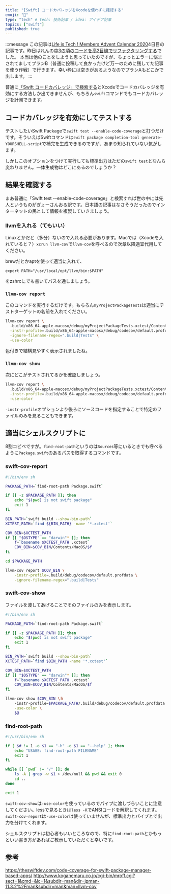 ```yaml
---
title: "[Swift] コードカバレッジをXcodeを使わずに確認する"
emoji: "💯"
type: "tech" # tech: 技術記事 / idea: アイデア記事
topics: ["swift"]
published: true
---
```


:::message
この記事は[Life is Tech ! Members Advent Calendar 2020](https://qiita.com/advent-calendar/2020/life-is-tech-members)4日目の記事です。昨日はれんの[中3の頃のコードを高2目線でリファクタリングする](https://zenn.dev/renren/articles/5333457c6b6153)でした。
本当は他のことをしようと思っていたのですが、ちょっとエラーに悩まされてましてプランB（普通に投稿して良かったけど万一のために残してた記事を使う作戦）で行きます。幸い枠には空きがあるようなのでプランAもどこかで出します。
:::

普通に[「Swift コードカバレッジ」で検索する](https://duckduckgo.com/?q=Swift+コードカバレッジ)とXcodeでコードカバレッジを有効にする方法しか出てきませんが、もちろん`swift`コマンドでもコードカバレッジを計測できます。

## コードカバレッジを有効にしてテストする

テストしたいSwift Packageで`swift test --enable-code-coverage`と打つだけです。そういえばSwiftコマンドは`swift package completion-tool generate-YOURSHELL-script`で補完を生成できるのですが、あまり知られていない気がします。

しかしこのオプションをつけて実行しても標準出力はただの`swift test`となんら変わりません。一体生成物はどこにあるのでしょうか？

## 結果を確認する

まあ普通に「Swift test --enable-code-coverage」と検索すれば世の中には先人というものがぎょーさんおる訳です。日本語の記事はなさそうだったのでインターネットの民として情報を複製していきましょう。

### llvmを入れる（てもいい）

Linuxとかだと（多分）ないので入れる必要があります。Macでは（Xcodeを入れていると？）`xcrun llvm-cov`で`llvm-cov`を呼べるので次章以降適宜代用してください。

brewだとかaptを使って適当に入れて、

```
export PATH="/usr/local/opt/llvm/bin:$PATH"
```

をzshrcにでも書いてパスを通しましょう。

### `llvm-cov report`

このコマンドを実行するだけです。もちろん`myProjectPackageTests`は適当にテストターゲットの名前を入れてください。

```sh
llvm-cov report \
  .build/x86_64-apple-macosx/debug/myProjectPackageTests.xctest/Contents/MacOS/myProjectPackageTests \
  -instr-profile=.build/x86_64-apple-macosx/debug/codecov/default.profdata \
  -ignore-filename-regex=".build|Tests" \
  -use-color
```

色付きで結構見やすく表示されましたね。

### `llvm-cov show`

次にどこがテストされてるかを確認しましょう。

```sh
llvm-cov report \
  .build/x86_64-apple-macosx/debug/myProjectPackageTests.xctest/Contents/MacOS/myProjectPackageTests \
  -instr-profile=.build/x86_64-apple-macosx/debug/codecov/default.profdata \
  -use-color
```

`-instr-profile`オプションより後ろにソースコードを指定することで特定のファイルのみを見ることもできます。

## 適当にシェルスクリプトに

8割コピペですが。`find-root-path`というのは`Sources`等にいるときでも呼べるように`Package.swift`のあるパスを取得するコマンドです。

### swift-cov-report

```sh
#!/bin/env sh

PACKAGE_PATH=`find-root-path Package.swift`

if [[ -z $PACKAGE_PATH ]]; then
	echo "$(pwd) is not swift package"
	exit 1
fi

BIN_PATH=`swift build --show-bin-path`
XCTEST_PATH=`find ${BIN_PATH} -name '*.xctest'`

COV_BIN=$XCTEST_PATH
if [[ "$OSTYPE" == "darwin"* ]]; then
	f=`basename $XCTEST_PATH .xctest`
	COV_BIN=$COV_BIN/Contents/MacOS/$f
fi

cd $PACKAGE_PATH

llvm-cov report $COV_BIN \
	-instr-profile=.build/debug/codecov/default.profdata \
	-ignore-filename-regex=".build|Tests"
```

### swift-cov-show

ファイルを渡してあげることでそのファイルのみを表示します。

```sh
#!/bin/env sh

PACKAGE_PATH=`find-root-path Package.swift`

if [[ -z $PACKAGE_PATH ]]; then
	echo "$(pwd) is not swift package"
	exit 1
fi

BIN_PATH=`swift build --show-bin-path`
XCTEST_PATH=`find $BIN_PATH -name '*.xctest'`

COV_BIN=$XCTEST_PATH
if [[ "$OSTYPE" == "darwin"* ]]; then
	f=`basename $XCTEST_PATH .xctest`
	COV_BIN=$COV_BIN/Contents/MacOS/$f
fi

llvm-cov show $COV_BIN \ｈ
	-instr-profile=$PACKAGE_PATH/.build/debug/codecov/default.profdata \
	-use-color \
	$@
```

### find-root-path

```sh
#!/usr/bin/env sh

if [ $# != 1 -o $1 == "-h" -o $1 == "--help" ]; then
	echo "USAGE: find-root-path FILENAME"
	exit 1
fi

while [[ `pwd` != "/" ]]; do
	ls -A | grep -w $1 > /dev/null && pwd && exit 0
	cd ..
done

exit 1
```

`swift-cov-show`は`-use-color`を使っているのでパイプに渡しづらいことに注意してください。lessで見るときは`less -R`でANSIコードを解釈してくれます。`swift-cov-report`は`-use-color`は使っていませんが、標準出力とパイプとで出力を分けてくれます。

シェルスクリプトは初心者もいいところなので、特に`find-root-path`とかもっといい書き方があればご教示していただくと幸いです。

## 参考
<https://theswiftdev.com/code-coverage-for-swift-package-manager-based-apps/>
<http://www.koganemaru.co.jp/cgi-bin/mroff.cgi?sect=1&cmd=&lc=1&subdir=man&dir=jpman-11.3.2%2Fman&subdir=man&man=llvm-cov>

